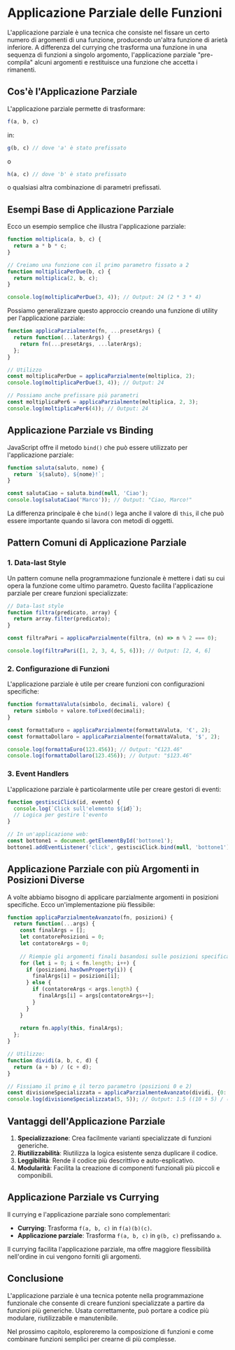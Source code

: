 # Applicazione Parziale delle Funzioni

L'applicazione parziale è una tecnica che consiste nel fissare un certo numero di argomenti di una funzione, producendo un'altra funzione di arietà inferiore. A differenza del currying che trasforma una funzione in una sequenza di funzioni a singolo argomento, l'applicazione parziale "pre-compila" alcuni argomenti e restituisce una funzione che accetta i rimanenti.

## Cos'è l'Applicazione Parziale

L'applicazione parziale permette di trasformare:

```javascript
f(a, b, c)
```

in:

```javascript
g(b, c) // dove 'a' è stato prefissato
```

o

```javascript
h(a, c) // dove 'b' è stato prefissato
```

o qualsiasi altra combinazione di parametri prefissati.

## Esempi Base di Applicazione Parziale

Ecco un esempio semplice che illustra l'applicazione parziale:

```javascript
function moltiplica(a, b, c) {
  return a * b * c;
}

// Creiamo una funzione con il primo parametro fissato a 2
function moltiplicaPerDue(b, c) {
  return moltiplica(2, b, c);
}

console.log(moltiplicaPerDue(3, 4)); // Output: 24 (2 * 3 * 4)
```

Possiamo generalizzare questo approccio creando una funzione di utility per l'applicazione parziale:

```javascript
function applicaParzialmente(fn, ...presetArgs) {
  return function(...laterArgs) {
    return fn(...presetArgs, ...laterArgs);
  };
}

// Utilizzo
const moltiplicaPerDue = applicaParzialmente(moltiplica, 2);
console.log(moltiplicaPerDue(3, 4)); // Output: 24

// Possiamo anche prefissare più parametri
const moltiplicaPer6 = applicaParzialmente(moltiplica, 2, 3);
console.log(moltiplicaPer6(4)); // Output: 24
```

## Applicazione Parziale vs Binding

JavaScript offre il metodo `bind()` che può essere utilizzato per l'applicazione parziale:

```javascript
function saluta(saluto, nome) {
  return `${saluto}, ${nome}!`;
}

const salutaCiao = saluta.bind(null, 'Ciao');
console.log(salutaCiao('Marco')); // Output: "Ciao, Marco!"
```

La differenza principale è che `bind()` lega anche il valore di `this`, il che può essere importante quando si lavora con metodi di oggetti.

## Pattern Comuni di Applicazione Parziale

### 1. Data-last Style

Un pattern comune nella programmazione funzionale è mettere i dati su cui opera la funzione come ultimo parametro. Questo facilita l'applicazione parziale per creare funzioni specializzate:

```javascript
// Data-last style
function filtra(predicato, array) {
  return array.filter(predicato);
}

const filtraPari = applicaParzialmente(filtra, (n) => n % 2 === 0);

console.log(filtraPari([1, 2, 3, 4, 5, 6])); // Output: [2, 4, 6]
```

### 2. Configurazione di Funzioni

L'applicazione parziale è utile per creare funzioni con configurazioni specifiche:

```javascript
function formattaValuta(simbolo, decimali, valore) {
  return simbolo + valore.toFixed(decimali);
}

const formattaEuro = applicaParzialmente(formattaValuta, '€', 2);
const formattaDollaro = applicaParzialmente(formattaValuta, '$', 2);

console.log(formattaEuro(123.456)); // Output: "€123.46"
console.log(formattaDollaro(123.456)); // Output: "$123.46"
```

### 3. Event Handlers

L'applicazione parziale è particolarmente utile per creare gestori di eventi:

```javascript
function gestisciClick(id, evento) {
  console.log(`Click sull'elemento ${id}`);
  // Logica per gestire l'evento
}

// In un'applicazione web:
const bottone1 = document.getElementById('bottone1');
bottone1.addEventListener('click', gestisciClick.bind(null, 'bottone1'));
```

## Applicazione Parziale con più Argomenti in Posizioni Diverse

A volte abbiamo bisogno di applicare parzialmente argomenti in posizioni specifiche. Ecco un'implementazione più flessibile:

```javascript
function applicaParzialmenteAvanzato(fn, posizioni) {
  return function(...args) {
    const finalArgs = [];
    let contatorePosizioni = 0;
    let contatoreArgs = 0;
    
    // Riempie gli argomenti finali basandosi sulle posizioni specificate
    for (let i = 0; i < fn.length; i++) {
      if (posizioni.hasOwnProperty(i)) {
        finalArgs[i] = posizioni[i];
      } else {
        if (contatoreArgs < args.length) {
          finalArgs[i] = args[contatoreArgs++];
        }
      }
    }
    
    return fn.apply(this, finalArgs);
  };
}

// Utilizzo:
function dividi(a, b, c, d) {
  return (a + b) / (c + d);
}

// Fissiamo il primo e il terzo parametro (posizioni 0 e 2)
const divisioneSpecializzata = applicaParzialmenteAvanzato(dividi, {0: 10, 2: 5});
console.log(divisioneSpecializzata(5, 5)); // Output: 1.5 ((10 + 5) / (5 + 5))
```

## Vantaggi dell'Applicazione Parziale

1. **Specializzazione**: Crea facilmente varianti specializzate di funzioni generiche.
2. **Riutilizzabilità**: Riutilizza la logica esistente senza duplicare il codice.
3. **Leggibilità**: Rende il codice più descrittivo e auto-esplicativo.
4. **Modularità**: Facilita la creazione di componenti funzionali più piccoli e componibili.

## Applicazione Parziale vs Currying

Il currying e l'applicazione parziale sono complementari:

- **Currying**: Trasforma `f(a, b, c)` in `f(a)(b)(c)`.
- **Applicazione parziale**: Trasforma `f(a, b, c)` in `g(b, c)` prefissando `a`.

Il currying facilita l'applicazione parziale, ma offre maggiore flessibilità nell'ordine in cui vengono forniti gli argomenti.

## Conclusione

L'applicazione parziale è una tecnica potente nella programmazione funzionale che consente di creare funzioni specializzate a partire da funzioni più generiche. Usata correttamente, può portare a codice più modulare, riutilizzabile e manutenibile.

Nel prossimo capitolo, esploreremo la composizione di funzioni e come combinare funzioni semplici per crearne di più complesse.
